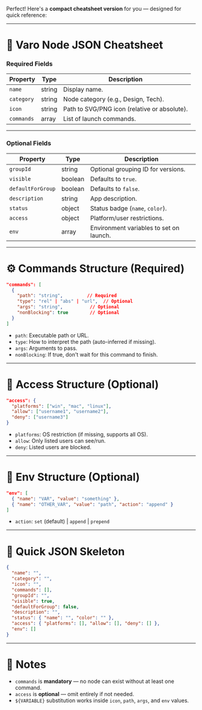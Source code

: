 Perfect! Here's a **compact cheatsheet version** for you — designed for quick reference:

---

# 📄 Varo Node JSON Cheatsheet

### Required Fields
| Property          | Type       | Description |
|-------------------|------------|-------------|
| `name`            | string     | Display name. |
| `category`        | string     | Node category (e.g., Design, Tech). |
| `icon`            | string     | Path to SVG/PNG icon (relative or absolute). |
| `commands`        | array      | List of launch commands. |

---

### Optional Fields
| Property          | Type         | Description |
|-------------------|--------------|-------------|
| `groupId`         | string       | Optional grouping ID for versions. |
| `visible`         | boolean      | Defaults to `true`. |
| `defaultForGroup` | boolean      | Defaults to `false`. |
| `description`     | string       | App description. |
| `status`          | object       | Status badge (`name`, `color`). |
| `access`          | object       | Platform/user restrictions. |
| `env`             | array        | Environment variables to set on launch. |

---

# ⚙️ Commands Structure (Required)

```json
"commands": [
  {
    "path": "string",         // Required
    "type": "rel" | "abs" | "url",  // Optional
    "args": "string",          // Optional
    "nonBlocking": true        // Optional
  }
]
```

- `path`: Executable path or URL.
- `type`: How to interpret the path (auto-inferred if missing).
- `args`: Arguments to pass.
- `nonBlocking`: If true, don't wait for this command to finish.

---

# 🔐 Access Structure (Optional)

```json
"access": {
  "platforms": ["win", "mac", "linux"],
  "allow": ["username1", "username2"],
  "deny": ["username3"]
}
```

- `platforms`: OS restriction (if missing, supports all OS).
- `allow`: Only listed users can see/run.
- `deny`: Listed users are blocked.

---

# 🌱 Env Structure (Optional)

```json
"env": [
  { "name": "VAR", "value": "something" },
  { "name": "OTHER_VAR", "value": "path", "action": "append" }
]
```

- `action`: `set` (default) | `append` | `prepend`

---

# 🧩 Quick JSON Skeleton

```json
{
  "name": "",
  "category": "",
  "icon": "",
  "commands": [],
  "groupId": "",
  "visible": true,
  "defaultForGroup": false,
  "description": "",
  "status": { "name": "", "color": "" },
  "access": { "platforms": [], "allow": [], "deny": [] },
  "env": []
}
```

---

# 📌 Notes

- `commands` is **mandatory** — no node can exist without at least one command.
- `access` is **optional** — omit entirely if not needed.
- `${VARIABLE}` substitution works inside `icon`, `path`, `args`, and `env` values.